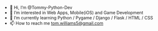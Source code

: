 - 👋 Hi, I’m @Tommy-Python-Dev
- 👀 I’m interested in Web Apps, Mobile(iOS) and Game Development
- 🌱 I’m currently learning Python / Pygame / Django / Flask / HTML / CSS
- 📫 How to reach me tom.williams5@gmail.com

<!---
Tommy-Python-Dev/Tommy-Python-Dev is a ✨ special ✨ repository because its `README.md` (this file) appears on your GitHub profile.
You can click the Preview link to take a look at your changes.
--->
